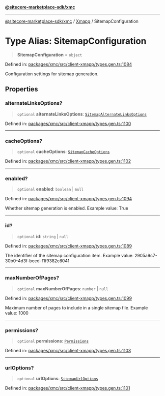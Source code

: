 [**@sitecore-marketplace-sdk/xmc**](../../../../README.md)

***

[@sitecore-marketplace-sdk/xmc](../../../../README.md) / [Xmapp](../README.md) / SitemapConfiguration

# Type Alias: SitemapConfiguration

> **SitemapConfiguration** = `object`

Defined in: [packages/xmc/src/client-xmapp/types.gen.ts:1084](https://github.com/Sitecore/marketplace-sdk/blob/047115917e8843232ba2a4ba284b67585698b1c5/packages/xmc/src/client-xmapp/types.gen.ts#L1084)

Configuration settings for sitemap generation.

## Properties

### alternateLinksOptions?

> `optional` **alternateLinksOptions**: [`SitemapAlternateLinksOptions`](SitemapAlternateLinksOptions.md)

Defined in: [packages/xmc/src/client-xmapp/types.gen.ts:1100](https://github.com/Sitecore/marketplace-sdk/blob/047115917e8843232ba2a4ba284b67585698b1c5/packages/xmc/src/client-xmapp/types.gen.ts#L1100)

***

### cacheOptions?

> `optional` **cacheOptions**: [`SitemapCacheOptions`](SitemapCacheOptions.md)

Defined in: [packages/xmc/src/client-xmapp/types.gen.ts:1102](https://github.com/Sitecore/marketplace-sdk/blob/047115917e8843232ba2a4ba284b67585698b1c5/packages/xmc/src/client-xmapp/types.gen.ts#L1102)

***

### enabled?

> `optional` **enabled**: `boolean` \| `null`

Defined in: [packages/xmc/src/client-xmapp/types.gen.ts:1094](https://github.com/Sitecore/marketplace-sdk/blob/047115917e8843232ba2a4ba284b67585698b1c5/packages/xmc/src/client-xmapp/types.gen.ts#L1094)

Whether sitemap generation is enabled.
Example value: True

***

### id?

> `optional` **id**: `string` \| `null`

Defined in: [packages/xmc/src/client-xmapp/types.gen.ts:1089](https://github.com/Sitecore/marketplace-sdk/blob/047115917e8843232ba2a4ba284b67585698b1c5/packages/xmc/src/client-xmapp/types.gen.ts#L1089)

The identifier of the sitemap configuration item.
Example value: 2905a9c7-30b0-4d3f-bced-f1f9382c8041

***

### maxNumberOfPages?

> `optional` **maxNumberOfPages**: `number` \| `null`

Defined in: [packages/xmc/src/client-xmapp/types.gen.ts:1099](https://github.com/Sitecore/marketplace-sdk/blob/047115917e8843232ba2a4ba284b67585698b1c5/packages/xmc/src/client-xmapp/types.gen.ts#L1099)

Maximum number of pages to include in a single sitemap file.
Example value: 1000

***

### permissions?

> `optional` **permissions**: [`Permissions`](Permissions.md)

Defined in: [packages/xmc/src/client-xmapp/types.gen.ts:1103](https://github.com/Sitecore/marketplace-sdk/blob/047115917e8843232ba2a4ba284b67585698b1c5/packages/xmc/src/client-xmapp/types.gen.ts#L1103)

***

### urlOptions?

> `optional` **urlOptions**: [`SitemapUrlOptions`](SitemapUrlOptions.md)

Defined in: [packages/xmc/src/client-xmapp/types.gen.ts:1101](https://github.com/Sitecore/marketplace-sdk/blob/047115917e8843232ba2a4ba284b67585698b1c5/packages/xmc/src/client-xmapp/types.gen.ts#L1101)
